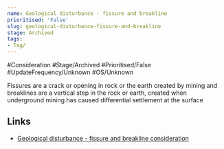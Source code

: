 ```yaml
---
name: Geological disturbance - fissure and breakline
prioritised: 'False'
slug: geological-disturbance-fissure-and-breakline
stage: Archived
tags:
- Tag/
---
```


#Consideration #Stage/Archived #Prioritised/False #UpdateFrequency/Unknown #OS/Unknown

Fissures are a crack or opening in rock or the earth created by mining  and breaklines are a vertical step in the rock or earth, created when underground mining has caused differential settlement at the surface

## Links

* [Geological disturbance - fissure and breakline consideration](https://design.planning.data.gov.uk/planning-consideration/geological-disturbance-fissure-and-breakline)